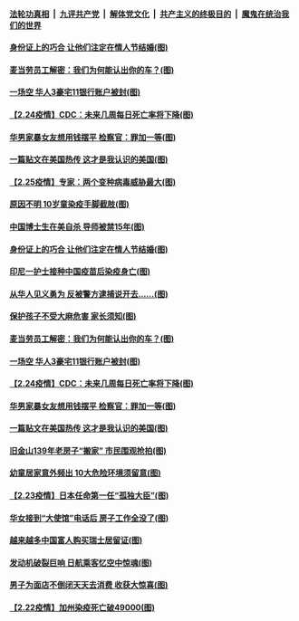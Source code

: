 ####  [法轮功真相](../../../../basic/blob/master/README.md?t=02260731) &nbsp;|&nbsp; [九评共产党](../../../../9ping.md/blob/master/README.md?t=02260731) &nbsp;|&nbsp; [解体党文化](../../../../jtdwh.md/blob/master/README.md?t=02260731)  &nbsp;|&nbsp; [共产主义的终极目的](../../../../gczydzjmd.md/blob/master/README.md?t=02260731) &nbsp;|&nbsp; [魔鬼在统治我们的世界](../../../../mgztzwmdsj.md/blob/master/README.md?t=02260731) 

#### [身份证上的巧合 让他们注定在情人节结婚(图)](../pages/p3/963757.md?t=02260731) 

#### [麦当劳员工解密：我们为何能认出你的车？(图)](../pages/p3/961788.md?t=02260731) 

#### [一场空 华人3豪宅11银行账户被封(图)](../pages/p3/963639.md?t=02260731) 

#### [【2.24疫情】CDC：未来几周每日死亡率将下降(图)](../pages/p3/963630.md?t=02260731) 

#### [华男家暴女友想用钱摆平 检察官：罪加一等(图)](../pages/p3/963595.md?t=02260731) 

#### [一篇贴文在美国热传 这才是我认识的美国(图)](../pages/p3/963531.md?t=02260731) 

#### [【2.25疫情】专家：两个变种病毒威胁最大(图)](../pages/p3/963760.md?t=02260731) 

#### [原因不明 10岁童染疫手脚截肢(图)](../pages/p3/963761.md?t=02260731) 

#### [中国博士生在美自杀 导师被禁15年(图)](../pages/p3/963756.md?t=02260731) 

#### [身份证上的巧合 让他们注定在情人节结婚(图)](../pages/p3/963757.md?t=02260731) 

#### [印尼一护士接种中国疫苗后染疫身亡(图)](../pages/p3/963736.md?t=02260731) 

#### [从华人见义勇为 反被警方逮捕说开去……(图)](../pages/p3/963680.md?t=02260731) 

#### [保护孩子不受大麻危害 家长须知(图)](../pages/p3/963750.md?t=02260731) 

#### [麦当劳员工解密：我们为何能认出你的车？(图)](../pages/p3/961788.md?t=02260731) 

#### [一场空 华人3豪宅11银行账户被封(图)](../pages/p3/963639.md?t=02260731) 

#### [【2.24疫情】CDC：未来几周每日死亡率将下降(图)](../pages/p3/963630.md?t=02260731) 

#### [华男家暴女友想用钱摆平 检察官：罪加一等(图)](../pages/p3/963595.md?t=02260731) 

#### [一篇贴文在美国热传 这才是我认识的美国(图)](../pages/p3/963531.md?t=02260731) 

#### [旧金山139年老房子“搬家” 市民围观抢拍(图)](../pages/p3/963533.md?t=02260731) 

#### [幼童居家意外频出 10大危险环境须留意(图)](../pages/p3/963529.md?t=02260731) 

#### [【2.23疫情】日本任命第一任“孤独大臣”(图)](../pages/p3/963527.md?t=02260731) 

#### [华女接到“大使馆”电话后 房子工作全没了(图)](../pages/p3/963499.md?t=02260731) 

#### [越来越多中国富人购买瑞士居留证(图)](../pages/p3/963490.md?t=02260731) 

#### [发动机破裂巨响 日航乘客忆空中惊魂(图)](../pages/p3/963414.md?t=02260731) 

#### [男子为面店不倒闭天天去消费 收获大惊喜(图)](../pages/p3/963412.md?t=02260731) 

#### [【2.22疫情】加州染疫死亡破49000(图)](../pages/p3/963405.md?t=02260731) 


